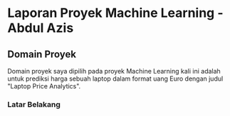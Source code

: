 # Laporan Proyek Machine Learning - Abdul Azis

## Domain Proyek
Domain proyek saya dipilih pada proyek Machine Learning kali ini adalah untuk prediksi harga sebuah laptop dalam format uang Euro dengan judul "Laptop Price Analytics".

### Latar Belakang 

